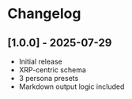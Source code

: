 # Changelog

## [1.0.0] - 2025-07-29
- Initial release
- XRP-centric schema
- 3 persona presets
- Markdown output logic included
